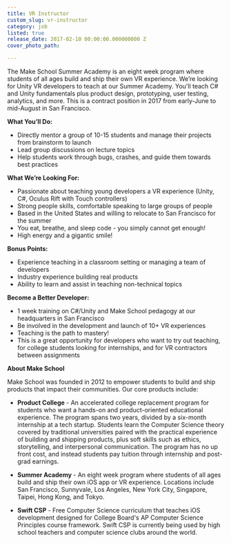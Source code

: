 ```yaml
---
title: VR Instructor
custom_slug: vr-instructor
category: job
listed: true
release_date: 2017-02-10 00:00:00.000000000 Z
cover_photo_path: 

---
```

The Make School Summer Academy is an eight week program where students of all ages build and ship their own VR experience. We’re looking for Unity VR developers to teach at our Summer Academy. You'll teach C# and Unity fundamentals plus product design, prototyping, user testing, analytics, and more. This is a contract position in 2017 from early-June to mid-August in San Francisco.


<b>What You’ll Do:</b>

- Directly mentor a group of 10-15 students and manage their projects from brainstorm to launch
- Lead group discussions on lecture topics
- Help students work through bugs, crashes, and guide them towards best practices


<b>What We’re Looking For:</b>

- Passionate about teaching young developers a VR experience (Unity, C#, Oculus Rift with Touch controllers)
- Strong people skills, comfortable speaking to large groups of people
- Based in the United States and willing to relocate to San Francisco for the summer
- You eat, breathe, and sleep code - you simply cannot get enough!
- High energy and a gigantic smile!

<b> Bonus Points:</b>

- Experience teaching in a classroom setting or managing a team of developers
- Industry experience building real products
- Ability to learn and assist in teaching non-technical topics


<b> Become a Better Developer:</b>

- 1 week training on C#/Unity and Make School pedagogy at our headquarters in San Francisco
- Be involved in the development and launch of 10+ VR experiences
- Teaching is the path to mastery!
- This is a great opportunity for developers who want to try out teaching, for college students looking for internships, and for VR contractors between assignments



<b>About Make School</b>

Make School was founded in 2012 to empower students to build and ship products that impact their communities. Our core products include:

- <b>Product College</b> - An accelerated college replacement program for students who want a hands-on and product-oriented educational experience. The program spans two years, divided by a six-month internship at a tech startup. Students learn the Computer Science theory covered by traditional universities paired with the practical experience of building and shipping products, plus soft skills such as ethics, storytelling, and interpersonal communication. The program has no up front cost, and instead students pay tuition through internship and post-grad earnings.

- <b>Summer Academy</b> - An eight week program where students of all ages build and ship their own iOS app or VR experience. Locations include San Francisco, Sunnyvale, Los Angeles, New York City, Singapore, Taipei, Hong Kong, and Tokyo.

- <b>Swift CSP</b> - Free Computer Science curriculum that teaches iOS development designed for College Board's AP Computer Science Principles course framework. Swift CSP is currently being used by high school teachers and computer science clubs around the world.